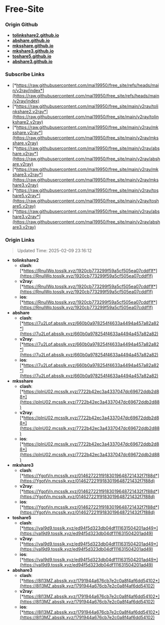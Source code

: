 # Free-Site

### Origin Github

- [**tolinkshare2.github.io**](https://github.com/tolinkshare2/tolinkshare2.github.io)
- [**abshare.github.io**](https://github.com/abshare/abshare.github.io)
- [**mksshare.github.io**](https://github.com/mksshare/mksshare.github.io)
- [**mkshare3.github.io**](https://github.com/mkshare3/mkshare3.github.io)
- [**toshare5.github.io**](https://github.com/toshare5/toshare5.github.io)
- [**abshare3.github.io**](https://github.com/abshare3/abshare3.github.io)

### Subscribe Links

- [*https://raw.githubusercontent.com/mai19950/free_site/refs/heads/main/v2ray/index*](https://raw.githubusercontent.com/mai19950/free_site/refs/heads/main/v2ray/index)
- [*https://raw.githubusercontent.com/mai19950/free_site/main/v2ray/tolinkshare2.v2ray*](https://raw.githubusercontent.com/mai19950/free_site/main/v2ray/tolinkshare2.v2ray)
- [*https://raw.githubusercontent.com/mai19950/free_site/main/v2ray/mksshare.v2ray*](https://raw.githubusercontent.com/mai19950/free_site/main/v2ray/mksshare.v2ray)
- [*https://raw.githubusercontent.com/mai19950/free_site/main/v2ray/abshare.v2ray*](https://raw.githubusercontent.com/mai19950/free_site/main/v2ray/abshare.v2ray)
- [*https://raw.githubusercontent.com/mai19950/free_site/main/v2ray/mkshare3.v2ray*](https://raw.githubusercontent.com/mai19950/free_site/main/v2ray/mkshare3.v2ray)
- [*https://raw.githubusercontent.com/mai19950/free_site/main/v2ray/toshare5.v2ray*](https://raw.githubusercontent.com/mai19950/free_site/main/v2ray/toshare5.v2ray)
- [*https://raw.githubusercontent.com/mai19950/free_site/main/v2ray/abshare3.v2ray*](https://raw.githubusercontent.com/mai19950/free_site/main/v2ray/abshare3.v2ray)

### Origin Links

> Updated Time: 2025-02-09 23:16:12

- **tolinkshare2**
  - **clash**: [*https://RnulWq.tosslk.xyz/1920cb773299f59a5cf505ea07cddf1f*](https://RnulWq.tosslk.xyz/1920cb773299f59a5cf505ea07cddf1f)
  - **v2ray**: [*https://RnulWq.tosslk.xyz/1920cb773299f59a5cf505ea07cddf1f*](https://RnulWq.tosslk.xyz/1920cb773299f59a5cf505ea07cddf1f)
  - **ios**: [*https://RnulWq.tosslk.xyz/1920cb773299f59a5cf505ea07cddf1f*](https://RnulWq.tosslk.xyz/1920cb773299f59a5cf505ea07cddf1f)
- **abshare**
  - **clash**: [*https://7u2Lpf.absslk.xyz/660b0a978254f4633a4494a457a82a82*](https://7u2Lpf.absslk.xyz/660b0a978254f4633a4494a457a82a82)
  - **v2ray**: [*https://7u2Lpf.absslk.xyz/660b0a978254f4633a4494a457a82a82*](https://7u2Lpf.absslk.xyz/660b0a978254f4633a4494a457a82a82)
  - **ios**: [*https://7u2Lpf.absslk.xyz/660b0a978254f4633a4494a457a82a82*](https://7u2Lpf.absslk.xyz/660b0a978254f4633a4494a457a82a82)
- **mksshare**
  - **clash**: [*https://pInU02.mcsslk.xyz/7722b42ec3a4337047dc69672ddb2d88*](https://pInU02.mcsslk.xyz/7722b42ec3a4337047dc69672ddb2d88)
  - **v2ray**: [*https://pInU02.mcsslk.xyz/7722b42ec3a4337047dc69672ddb2d88*](https://pInU02.mcsslk.xyz/7722b42ec3a4337047dc69672ddb2d88)
  - **ios**: [*https://pInU02.mcsslk.xyz/7722b42ec3a4337047dc69672ddb2d88*](https://pInU02.mcsslk.xyz/7722b42ec3a4337047dc69672ddb2d88)
- **mkshare3**
  - **clash**: [*https://YgotVn.mcsslk.xyz/014627221f9183019648721432f7f88d*](https://YgotVn.mcsslk.xyz/014627221f9183019648721432f7f88d)
  - **v2ray**: [*https://YgotVn.mcsslk.xyz/014627221f9183019648721432f7f88d*](https://YgotVn.mcsslk.xyz/014627221f9183019648721432f7f88d)
  - **ios**: [*https://YgotVn.mcsslk.xyz/014627221f9183019648721432f7f88d*](https://YgotVn.mcsslk.xyz/014627221f9183019648721432f7f88d)
- **toshare5**
  - **clash**: [*https://vaI9d9.tosslk.xyz/ed94f5d323db04df111631504201ad49*](https://vaI9d9.tosslk.xyz/ed94f5d323db04df111631504201ad49)
  - **v2ray**: [*https://vaI9d9.tosslk.xyz/ed94f5d323db04df111631504201ad49*](https://vaI9d9.tosslk.xyz/ed94f5d323db04df111631504201ad49)
  - **ios**: [*https://vaI9d9.tosslk.xyz/ed94f5d323db04df111631504201ad49*](https://vaI9d9.tosslk.xyz/ed94f5d323db04df111631504201ad49)
- **abshare3**
  - **clash**: [*https://8l13MZ.absslk.xyz/1791944a676cb7e2c0a8f4af6dd54102*](https://8l13MZ.absslk.xyz/1791944a676cb7e2c0a8f4af6dd54102)
  - **v2ray**: [*https://8l13MZ.absslk.xyz/1791944a676cb7e2c0a8f4af6dd54102*](https://8l13MZ.absslk.xyz/1791944a676cb7e2c0a8f4af6dd54102)
  - **ios**: [*https://8l13MZ.absslk.xyz/1791944a676cb7e2c0a8f4af6dd54102*](https://8l13MZ.absslk.xyz/1791944a676cb7e2c0a8f4af6dd54102)
